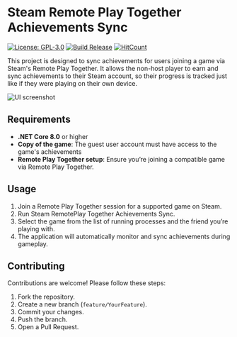 # Steam Remote Play Together Achievements Sync

[![License: GPL-3.0](https://img.shields.io/github/license/rtm516/RemotePlayTogetherSync)](LICENSE)
[![Build Release](https://github.com/rtm516/RemotePlayTogetherSync/actions/workflows/release.yml/badge.svg)](https://github.com/rtm516/RemotePlayTogetherSync/releases)
[![HitCount](https://hits.dwyl.com/rtm516/RemotePlayTogetherSync.svg?style=flat)](http://hits.dwyl.com/rtm516/RemotePlayTogetherSync)

This project is designed to sync achievements for users joining a game via Steam's Remote Play Together. It allows the non-host player to earn and sync achievements to their Steam account, so their progress is tracked just like if they were playing on their own device.

![UI screenshot](https://github.com/user-attachments/assets/88d59642-6954-4892-9b40-54a65f492283)

## Requirements

- **.NET Core 8.0** or higher
- **Copy of the game**: The guest user account must have access to the game's achievements
- **Remote Play Together setup**: Ensure you’re joining a compatible game via Remote Play Together.

## Usage

1. Join a Remote Play Together session for a supported game on Steam.
2. Run Steam RemotePlay Together Achievements Sync.
3. Select the game from the list of running processes and the friend you’re playing with.
4. The application will automatically monitor and sync achievements during gameplay.

## Contributing

Contributions are welcome! Please follow these steps:

1. Fork the repository.
2. Create a new branch (`feature/YourFeature`).
3. Commit your changes.
4. Push the branch.
5. Open a Pull Request.

